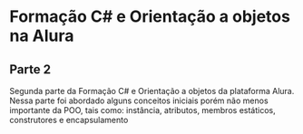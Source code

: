 # Formação C# e Orientação a objetos na Alura
## Parte 2
Segunda parte da Formação C# e Orientação a objetos da plataforma Alura. Nessa parte foi abordado alguns conceitos iniciais porém não menos importante da POO, tais como: instância, atributos, membros estáticos, construtores e encapsulamento
